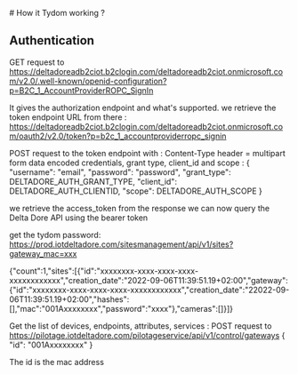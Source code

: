 # How it Tydom working ?

## Authentication
GET request to https://deltadoreadb2ciot.b2clogin.com/deltadoreadb2ciot.onmicrosoft.com/v2.0/.well-known/openid-configuration?p=B2C_1_AccountProviderROPC_SignIn

It gives the authorization endpoint and what's supported. we retrieve the token endpoint URL from there : https://deltadoreadb2ciot.b2clogin.com/deltadoreadb2ciot.onmicrosoft.com/oauth2/v2.0/token?p=b2c_1_accountproviderropc_signin

POST request to the token endpoint with :
Content-Type header = multipart form data encoded credentials, grant type, client_id and scope :
{
    "username": "email",
    "password": "password",
    "grant_type": DELTADORE_AUTH_GRANT_TYPE,
    "client_id": DELTADORE_AUTH_CLIENTID,
    "scope": DELTADORE_AUTH_SCOPE
}

we retrieve the access_token from the response
we can now query the Delta Dore API using the bearer token

get the tydom password:
https://prod.iotdeltadore.com/sitesmanagement/api/v1/sites?gateway_mac=xxx

{"count":1,"sites":[{"id":"xxxxxxxx-xxxx-xxxx-xxxx-xxxxxxxxxxxx","creation_date":"2022-09-06T11:39:51.19+02:00","gateway":{"id":"xxxxxxxx-xxxx-xxxx-xxxx-xxxxxxxxxxxx","creation_date":"22022-09-06T11:39:51.19+02:00","hashes":[],"mac":"001Axxxxxxxx","password":"xxxx"},"cameras":[]}]}

Get the list of devices, endpoints, attributes, services :
POST request to https://pilotage.iotdeltadore.com/pilotageservice/api/v1/control/gateways
{
  "id": "001Axxxxxxxx"
}

The id is the mac address


